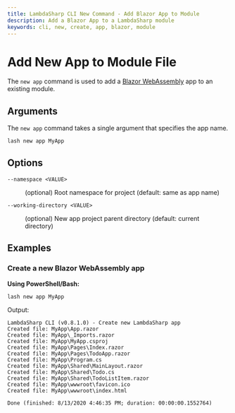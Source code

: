 ```yaml
---
title: LambdaSharp CLI New Command - Add Blazor App to Module
description: Add a Blazor App to a LambdaSharp module
keywords: cli, new, create, app, blazor, module
---
```

# Add New App to Module File

The `new app` command is used to add a [Blazor WebAssembly](https://dotnet.microsoft.com/apps/aspnet/web-apps/blazor) app to an existing module.

## Arguments

The `new app` command takes a single argument that specifies the app name.

```bash
lash new app MyApp
```

## Options

<dl>

<dt><code>--namespace &lt;VALUE&gt;</code></dt>
<dd>

(optional) Root namespace for project (default: same as app name)
</dd>

<dt><code>--working-directory &lt;VALUE&gt;</code></dt>
<dd>

(optional) New app project parent directory (default: current directory)
</dd>

</dl>

## Examples

### Create a new Blazor WebAssembly app

__Using PowerShell/Bash:__
```bash
lash new app MyApp
```

Output:
```
LambdaSharp CLI (v0.8.1.0) - Create new LambdaSharp app
Created file: MyApp\App.razor
Created file: MyApp\_Imports.razor
Created file: MyApp\MyApp.csproj
Created file: MyApp\Pages\Index.razor
Created file: MyApp\Pages\TodoApp.razor
Created file: MyApp\Program.cs
Created file: MyApp\Shared\MainLayout.razor
Created file: MyApp\Shared\Todo.cs
Created file: MyApp\Shared\TodoListItem.razor
Created file: MyApp\wwwroot\favicon.ico
Created file: MyApp\wwwroot\index.html

Done (finished: 8/13/2020 4:46:35 PM; duration: 00:00:00.1552764)
```
